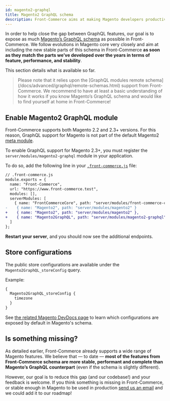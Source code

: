 ```yaml
---
id: magento2-graphql
title: Magento2 GraphQL schema
description: Front-Commerce aims at making Magento developers productive by allowing them to work with what they know from Magento. This page explains how you could expose parts of the Magento GraphQL schema in your application.
---
```


In order to help close the gap between GraphQL features, our goal is to expose as much [Magento’s GraphQL schema](https://devdocs.magento.com/guides/v2.3/graphql/) as possible in Front-Commerce. We follow evolutions in Magento core very closely and aim at including the new stable parts of this schema in Front-Commerce **as soon as they match the parts we’ve developed over the years in terms of feature, performance, and stability**.

This section details what is available so far.

<blockquote class="info">
  Please note that it relies upon the [GraphQL modules remote schema](/docs/advanced/graphql/remote-schemas.html) support from Front-Commerce.
  We recommend to have at least a basic understanding of how it works if you know Magento’s GraphQL schema and would like to find yourself at home in Front-Commerce!
</blockquote>

## Enable Magento2 GraphQL module

Front-Commerce supports both Magento 2.2 and 2.3+ versions.
For this reason, GraphQL support for Magento is not part of the default Magento2 [meta module](/docs/advanced/graphql/meta-modules.html).

To enable GraphQL support for Magento 2.3+, you must register the `server/modules/magento2-graphql` module in your application.

To do so, add the following line in your [`.front-commerce.js`](/docs/reference/front-commerce-js.html) file:

```diff
// .front-commerce.js
module.exports = {
  name: "Front-Commerce",
  url: "https://www.front-commerce.test",
  modules: [],
  serverModules: [
    { name: "FrontCommerceCore", path: "server/modules/front-commerce-core" },
-    { name: "Magento2", path: "server/modules/magento2" }
+    { name: "Magento2", path: "server/modules/magento2" },
+    { name: "Magento2GraphQL", path: "server/modules/magento2-graphql" }
  ]
};
```

**Restart your server**, and you should now see the additional endpoints.

## Store configurations

The public store configurations are available under the `Magento2GraphQL_storeConfig` query.

Example:

```graphql
{
  Magento2GraphQL_storeConfig {
    timezone
  }
}
```

See [the related Magento DevDocs page](https://devdocs.magento.com/guides/v2.3/graphql/reference/store-config.html) to learn which configurations are exposed by default in Magento's schema.

## Is something missing?

As detailed earlier, Front-Commerce already supports a wide range of Magento features.
We believe that — to date — **most of the features from Front-Commerce schema are more stable, performant and complete than Magento’s GraphQL counterpart** (even if the schema is slightly different).

However, our goal is to reduce this gap (and our codebase!) and your feedback is welcome.
If you think something is missing in Front-Commerce, or stable enough in Magento to be used in production <span class="intercom-launcher">[send us an email](mailto:hello@front-commerce.com)</span> and we could add it to our roadmap!
